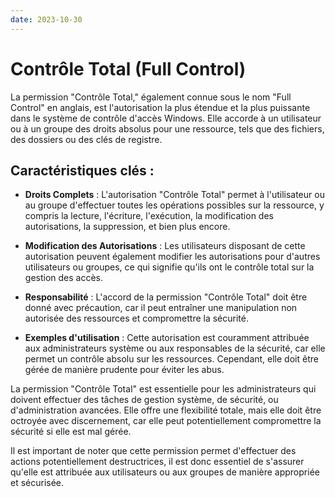 ```yaml
---
date: 2023-10-30
---
```

# Contrôle Total (Full Control)

La permission "Contrôle Total," également connue sous le nom "Full Control" en anglais, est l'autorisation la plus étendue et la plus puissante dans le système de contrôle d'accès Windows. Elle accorde à un utilisateur ou à un groupe des droits absolus pour une ressource, tels que des fichiers, des dossiers ou des clés de registre.

## Caractéristiques clés :

- **Droits Complets** : L'autorisation "Contrôle Total" permet à l'utilisateur ou au groupe d'effectuer toutes les opérations possibles sur la ressource, y compris la lecture, l'écriture, l'exécution, la modification des autorisations, la suppression, et bien plus encore.

- **Modification des Autorisations** : Les utilisateurs disposant de cette autorisation peuvent également modifier les autorisations pour d'autres utilisateurs ou groupes, ce qui signifie qu'ils ont le contrôle total sur la gestion des accès.

- **Responsabilité** : L'accord de la permission "Contrôle Total" doit être donné avec précaution, car il peut entraîner une manipulation non autorisée des ressources et compromettre la sécurité.

- **Exemples d'utilisation** : Cette autorisation est couramment attribuée aux administrateurs système ou aux responsables de la sécurité, car elle permet un contrôle absolu sur les ressources. Cependant, elle doit être gérée de manière prudente pour éviter les abus.

La permission "Contrôle Total" est essentielle pour les administrateurs qui doivent effectuer des tâches de gestion système, de sécurité, ou d'administration avancées. Elle offre une flexibilité totale, mais elle doit être octroyée avec discernement, car elle peut potentiellement compromettre la sécurité si elle est mal gérée.

Il est important de noter que cette permission permet d'effectuer des actions potentiellement destructrices, il est donc essentiel de s'assurer qu'elle est attribuée aux utilisateurs ou aux groupes de manière appropriée et sécurisée.
